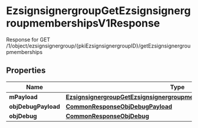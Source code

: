 

# EzsignsignergroupGetEzsignsignergroupmembershipsV1Response

Response for GET /1/object/ezsignsignergroup/{pkiEzsignsignergroupID}/getEzsignsignergroupmemberships

## Properties

| Name | Type | Description | Notes |
|------------ | ------------- | ------------- | -------------|
|**mPayload** | [**EzsignsignergroupGetEzsignsignergroupmembershipsV1ResponseMPayload**](EzsignsignergroupGetEzsignsignergroupmembershipsV1ResponseMPayload.md) |  |  |
|**objDebugPayload** | [**CommonResponseObjDebugPayload**](CommonResponseObjDebugPayload.md) |  |  [optional] |
|**objDebug** | [**CommonResponseObjDebug**](CommonResponseObjDebug.md) |  |  [optional] |



